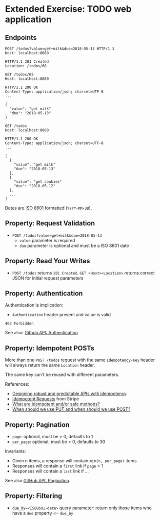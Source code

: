 # Extended Exercise: TODO web application

## Endpoints

```
POST /todos?value=get+milk&due=2018-05-13 HTTP/1.1
Host: localhost:8080

HTTP/1.1 201 Created
Location: /todos/68
```

```
GET /todos/68
Host: localhost:8080

HTTP/1.1 200 OK
Content-Type: application/json; charset=UTF-8
...

{
  "value": "get milk"
  "due": "2018-05-13"
}
```

```
GET /todos
Host: localhost:8080

HTTP/1.1 200 OK
Content-Type: application/json; charset=UTF-8
...

[
  {
    "value": "get milk"
    "due": "2018-05-13"
  },
  {
    "value": "get cookies"
    "due": "2018-05-12"
  },
  ...
]
```

Dates are [ISO 8601](https://en.wikipedia.org/wiki/ISO_8601#Dates) formatted (`YYYY-MM-DD`).


## Property: Request Validation

* `POST /todos?value=get+milk&due=2018-05-13`
  - `value` parameter is required
  - `due` parameter is optional and must be a ISO 8601 date


## Property: Read Your Writes

* `POST /todos` returns `201 Created`, `GET <Host><Location>` returns correct JSON for initial request parameters

## Property: Authentication

Authentication is implication:

* `Authentication` header present and value is valid

`403 Forbidden`

See also: [Github API: Authentication](https://developer.github.com/v3/#authentication)


## Property: Idempotent POSTs

More than one `POST /todos` request with the same `Idempotency-Key` header
will always return the same `Location` header.

The same key can't be reused with different parameters.

References:

- [Designing robust and predictable APIs with idempotency](https://stripe.com/blog/idempotency)
- [Idempotent Requests](https://stripe.com/docs/api#idempotent_requests) from Stripe
- [What are idempotent and/or safe methods?](http://restcookbook.com/HTTP%20Methods/idempotency/)
- [When should we use PUT and when should we use POST?](http://restcookbook.com/HTTP%20Methods/put-vs-post/)


## Property: Pagination

* `page`: optional, must be > 0, defaults to 1
* `per_page`: optional, must be > 0, defaults to 30

Invariants:

* Given n items, a response will contain `min(n, per_page)` items
* Responses will contain a `first` link if `page` > 1
* Responses will contain a `last` link if ...

See also [GitHub API: Pagination](https://developer.github.com/v3/#pagination).


## Property: Filtering

* `due_by=<ISO8601-date>` query parameter: return only those items who have a `due` property <= `due_by`